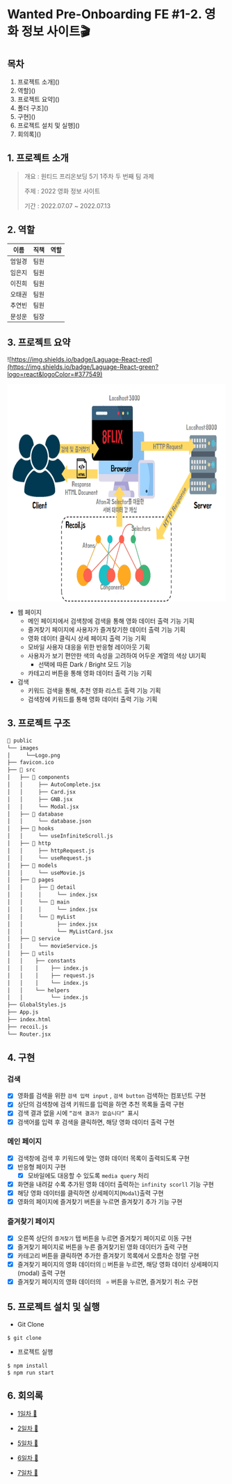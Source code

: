 # Wanted Pre-Onboarding FE  #1-2. 영화 정보 사이트🎬



## 목차

1. 프로젝트 소개]()
2. 역할]()
3. 프로젝트 요약]()
4. 폴더 구조]()
5. 구현]()
6. 프로젝트 설치 및 실행]()
7. 회의록]()



## 1. 프로젝트 소개

> 개요 : 원티드 프리온보딩 5기 1주차 두 번째 팀 과제 
>
> 주제 :  2022 영화 정보 사이트
>
> 기간 : 2022.07.07 ~ 2022.07.13



## 2. 역할

|  이름  | 직책 | 역할 |
| :----: | :--: | :--: |
| 엄일경 | 팀원 |      |
| 임은지 | 팀원 |      |
| 이진희 | 팀원 |      |
| 오태권 | 팀원 |      |
| 추연빈 | 팀원 |      |
| 문성운 | 팀장 |      |

## 3. 프로젝트 요약

![https://img.shields.io/badge/Laguage-React-red](https://img.shields.io/badge/Laguage-React-green?logo=react&logoColor=#377549)





​          <img align="center" src="https://raw.githubusercontent.com/ohtaekwon/ohtaekwon/master/img/week_1_2.png" width="700" height="500" alt-text="Frontend Roadmap" >



- 웹 페이지
  - 메인 페이지에서 검색창에 검색을 통해 영화 데이터 출력 기능 기획
  - 즐겨찾기 페이지에 사용자가 즐겨찾기한 데이터 출력 기능 기획
  - 영화 데이터 클릭시 상세 페이지 출력 기능 기획
  - 모바일 사용자 대응을 위한 반응형 레이아웃 기획
  - 사용자가 보기 편안한 색의 속성을 고려하여 어두운 계열의 색상 UI기획
    - 선택에 따른 Dark / Bright 모드 기능
  - 카테고리 버튼을 통해 영화 데이터 출력 기능 기획
- 검색
  - 키워드 검색을 통해, 추천 영화 리스트 출력 기능 기획
  - 검색창에 키워드를 통해 영화 데이터 출력 기능 기획

## 3. 프로젝트 구조

```bash
📁 public
└── images
│ 	  └──Logo.png
├── favicon.ico
├── 📁 src
│   ├── 📁 components
│   │     ├── AutoComplete.jsx
│   │     ├── Card.jsx
│   │     ├── GNB.jsx
│   │     └── Modal.jsx
│   ├── 📁 database
│   │     └── database.json
│   ├── 📁 hooks
│   │     └── useInfiniteScroll.js
│   ├── 📁 http
│	│	  ├── httpRequest.js
│   │     └── useRequest.js
│   ├── 📁 models
│   │     └── useMovie.js
│   ├── 📁 pages
│   │     ├── 📁 detail
│   │     │	    └── index.jsx
│   │     └── 📁 main
│   │     │	    └── index.jsx
│   │     └── 📁 myList
│   │		    ├── index.jsx
│   │		    └── MyListCard.jsx
│   ├── 📁 service
│   │     └── movieService.js
│   ├── 📁 utils
│   │    ├── constants
│   │    │    ├── index.js
│	│    │    ├── request.js
│   │    │    └── index.js
│   │    └── helpers
│   │         └── index.js
├── GlobalStyles.js
├── App.js
├── index.html
├── recoil.js
└── Router.jsx

```

## 4. 구현

### 검색

- [x] 영화를 검색을 위한  `검색 입력 input` , `검색 button`  검색하는 컴포넌트 구현
- [x] 상단의 검색창에 검색 키워드를 입력을 하면 추천 목록들 출력 구현
- [x] 검색 결과 없을 시에  `“검색 결과가 없습니다” `표시
- [x] 검색어를 입력 후 검색을 클릭하면, 해당 영화 데이터 출력 구현

### 메인 페이지

- [x] 검색창에 검색 후 키워드에 맞는 영화 데이터 목록이 출력되도록 구현
- [x] 반응형 페이지 구현 
  - [x] 모바일에도 대응할 수 있도록 `media query` 처리
- [x] 화면을 내려갈 수록 추가된 영화 데이터 출력하는 `infinity scorll` 기능 구현
- [x] 해당 영화 데이터를 클릭하면 상세페이지(`Modal`)출력 구현
- [x] 영화의 페이지에 즐겨찾기 버튼을 누르면 즐겨찾기 추가 기능 구현

### 즐겨찾기 페이지

- [x] 오른쪽 상단의 `즐겨찾기` 탭 버튼을 누르면 즐겨찾기 페이지로 이동 구현
- [x] 즐겨찾기 페이지로 버튼을 누른 즐겨찾기된 영화 데이터가 출력 구현
- [x] 카테고리 버튼을 클릭하면 추가한 즐겨찾기 목록에서 오름차순 정렬 구현
- [x] 즐겨찾기 페이지의 영화 데이터의 `🔽` 버튼을 누르면, 해당 영화 데이터 상세페이지(modal) 출력 구현
- [x] 즐겨찾기 페이지의 영화 데이터의 ` ⭐` 버튼을 누르면, 즐겨찾기 취소 구현

## 5. 프로젝트 설치 및 실행

- Git Clone

```
$ git clone
```

- 프로젝트 실행

```
$ npm install
$ npm run start
```

## 6. 회의록

- [1일차 💬](https://www.notion.so/cf4d10bb3b504ab0ae08d1f4b2a53ab1?v=c1a46a3b94eb4f449c8874f9e6b5318d&p=1d0271c19cd341c79222ee33af45e0b8)

- [2일차 💬](https://www.notion.so/cf4d10bb3b504ab0ae08d1f4b2a53ab1?v=c1a46a3b94eb4f449c8874f9e6b5318d&p=5c72054b2c194f388ceff676a4583f12)

- [5일차 💬](https://www.notion.so/cf4d10bb3b504ab0ae08d1f4b2a53ab1?v=c1a46a3b94eb4f449c8874f9e6b5318d&p=a6a98833708a477188bc97cb40b8e358)

- [6일차 💬](https://www.notion.so/cf4d10bb3b504ab0ae08d1f4b2a53ab1?v=c1a46a3b94eb4f449c8874f9e6b5318d&p=e9a1c1787dee4737af18baa49d1f7dd0)

- [7일차 💬]()

  